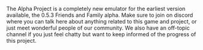 The Alpha Project is a completely new emulator for the earliest version available, the 0.5.3 Friends and Family alpha.
Make sure to join on discord where you can talk here about anything related to this game and project, or just meet wonderful people of our community.
We also have an off-topic channel if you just feel chatty but want to keep informed of the progress of this project.

